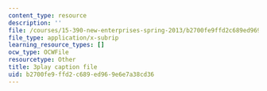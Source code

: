 ```yaml
---
content_type: resource
description: ''
file: /courses/15-390-new-enterprises-spring-2013/b2700fe9ffd2c689ed969e6e7a38cd36_Xcsp0486olY.srt
file_type: application/x-subrip
learning_resource_types: []
ocw_type: OCWFile
resourcetype: Other
title: 3play caption file
uid: b2700fe9-ffd2-c689-ed96-9e6e7a38cd36
---
```

